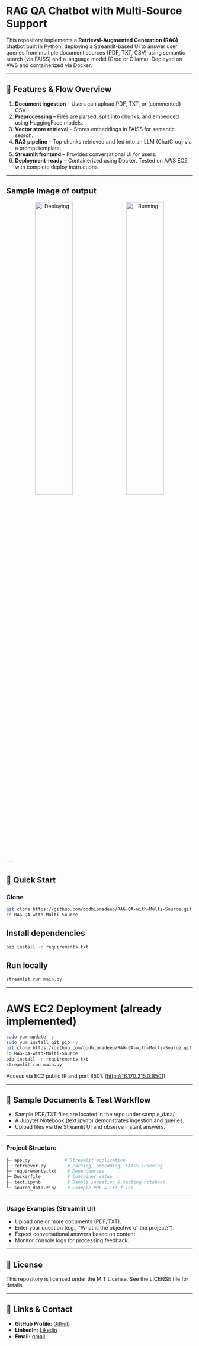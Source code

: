 # RAG QA Chatbot with Multi‑Source Support

This repository implements a **Retrieval‑Augmented Generation (RAG)** chatbot built in Python, deploying a Streamlit-based UI to answer user queries from multiple document sources (PDF, TXT, CSV) using semantic search (via FAISS) and a language model (Groq or Ollama). Deployed on AWS and containerized via Docker.

---

## 🔧 Features & Flow Overview

1. **Document ingestion** – Users can upload PDF, TXT, or (commented) CSV.  
2. **Preprocessing** – Files are parsed, split into chunks, and embedded using HuggingFace models.  
3. **Vector store retrieval** – Stores embeddings in FAISS for semantic search.  
4. **RAG pipeline** – Top chunks retrieved and fed into an LLM (ChatGroq) via a prompt template.  
5. **Streamlit frontend** – Provides conversational UI for users.  
6. **Deployment-ready** – Containerized using Docker. Tested on AWS EC2 with complete deploy instructions.

---
## Sample Image of output
<p align="center">
  <img src="https://github.com/user-attachments/assets/5a229da4-8dda-465f-ae3a-5e35e8835e2" alt="Deploying" width="45%" /> 
  &nbsp;&nbsp;&nbsp;
  <img src="https://github.com/user-attachments/assets/55fc3ee6-70af-4276-91bb-94214706be77" alt="Running" width="45%" />
</p>
---

## 🚀 Quick Start

### Clone
```bash
git clone https://github.com/bodhipradeep/RAG-QA-with-Multi-Source.git
cd RAG-QA-with-Multi-Source
```

## Install dependencies
```bash
pip install -r requirements.txt
```
## Run locally
```bash
streamlit run main.py
```
--- 
# AWS EC2 Deployment (already implemented)

```bash
sudo yum update -y
sudo yum install git pip -y
git clone https://github.com/bodhipradeep/RAG-QA-with-Multi-Source.git
cd RAG-QA-with-Multi-Source
pip install -r requirements.txt
streamlit run main.py
```

Access via EC2 public IP and port 8501. (http://16.170.215.0:8501)

---

## 📂 Sample Documents & Test Workflow
- Sample PDF/TXT files are located in the repo under sample_data/.
- A Jupyter Notebook (text.ipynb) demonstrates ingestion and queries.
- Upload files via the Streamlit UI and observe instant answers.

---

### Project Structure
```bash
├─ app.py             # Streamlit application
├─ retriever.py        # Parsing, embedding, FAISS indexing
├─ requirements.txt    # Dependencies
├─ Dockerfile          # Container setup
├─ text.ipynb          # Sample ingestion & testing notebook
└─ source_data.zip/    # Example PDF & TXT files
```
---

### Usage Examples (Streamlit UI)
- Upload one or more documents (PDF/TXT).
- Enter your question (e.g., “What is the objective of the project?”).
- Expect conversational answers based on content.
- Monitor console logs for processing feedback.

---

## 📄 License

This repository is licensed under the MIT License. See the LICENSE file for details.

--- 

## 🔗 **Links & Contact**

- **GitHub Profile:** [Github](https://github.com/pradeep-kumar8/)
- **LinkedIn:** [Likedin](https://linkedin.com/in/pradeep-kumar8)
- **Email:** [gmail](mailto:pradeep.kmr.pro@gmail.com)
